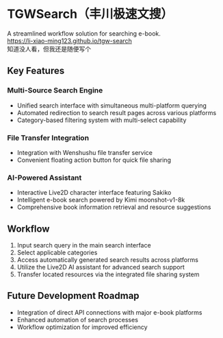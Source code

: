 # TGWSearch（丰川极速文搜）

A streamlined workflow solution for searching e-book. \
https://li-xiao-ming123.github.io/tgw-search \
知道没人看，但我还是随便写个

## Key Features

### Multi-Source Search Engine
- Unified search interface with simultaneous multi-platform querying
- Automated redirection to search result pages across various platforms
- Category-based filtering system with multi-select capability

### File Transfer Integration
- Integration with Wenshushu file transfer service
- Convenient floating action button for quick file sharing

### AI-Powered Assistant
- Interactive Live2D character interface featuring Sakiko
- Intelligent e-book search powered by Kimi moonshot-v1-8k
- Comprehensive book information retrieval and resource suggestions

## Workflow

1. Input search query in the main search interface
2. Select applicable categories
3. Access automatically generated search results across platforms
4. Utilize the Live2D AI assistant for advanced search support
5. Transfer located resources via the integrated file sharing system

## Future Development Roadmap

- Integration of direct API connections with major e-book platforms
- Enhanced automation of search processes
- Workflow optimization for improved efficiency